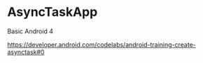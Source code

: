 # AsyncTaskApp
Basic Android 4

https://developer.android.com/codelabs/android-training-create-asynctask#0
